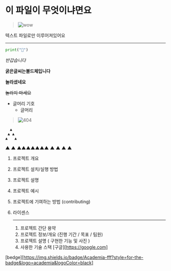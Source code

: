 # 이 파일이 무엇이냐면요
> <img src = "https://img.shields.io/badge/Academia-fff?style=for-the-badge&logo=academia&logoColor=black" alt = "wow" />

텍스트 파일로만 이루어져있어요
***

```python
print("🐥")
```

*반갑습니다*

**굵은글씨는볼드체입니다**


__놀라셨네요__

~~놀라지 마세요~~

* 글머리 기호
  - 글머리
> <Image src = {img01} alt = "404"/>

      ▲
     ▲ ▲
    ▲   ▲
   ▲     ▲
  ▲▲▲▲▲▲▲
 ▲       ▲
▲         ▲

1. 프로젝트 개요
2. 프로젝트 설치/실행 방법
3. 프로젝트 설명
4. 프로젝트 예시
5. 프로젝트에 기여하는 방법 (contributing)
6. 라이센스

   ***
   1. 프로젝트 간단 용약
   2. 프로젝트 정보/개요 (진행 기간 / 목표 / 팀원)
   3. 프로젝트 설명 ( 구현한 기능 및 사진 )
   4. 사용한 기술 스택
[구글][https://google.com]

[bedge][https://img.shields.io/badge/Academia-fff?style=for-the-badge&logo=academia&logoColor=black]
